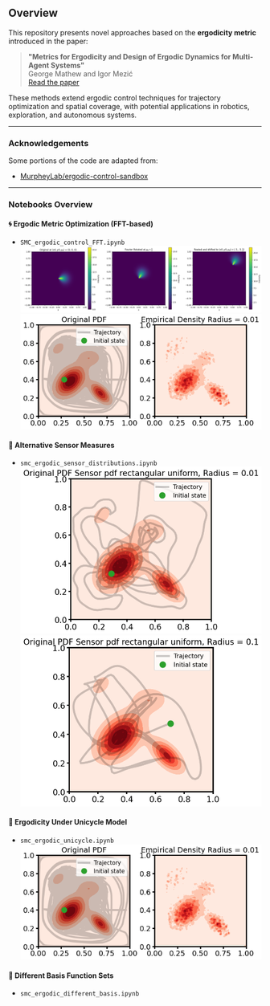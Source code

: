 ## Overview

This repository presents novel approaches based on the **ergodicity metric** introduced in the paper:

> **"Metrics for Ergodicity and Design of Ergodic Dynamics for Multi-Agent Systems"**  
> George Mathew and Igor Mezić  
> [Read the paper](https://www.sciencedirect.com/science/article/abs/pii/S016727891000285X?fr=RR-2&ref=pdf_download&rr=9442fb44dae4e522)

These methods extend ergodic control techniques for trajectory optimization and spatial coverage, with potential applications in robotics, exploration, and autonomous systems.

---

### Acknowledgements

Some portions of the code are adapted from:

- [MurpheyLab/ergodic-control-sandbox](https://github.com/MurpheyLab/ergodic-control-sandbox)

---

### Notebooks Overview

#### 🌀 Ergodic Metric Optimization (FFT-based)
- `SMC_ergodic_control_FFT.ipynb`  
  ![](imgs/Fourier_properties.png)  
  ![](imgs/Radius=0.01.png)

#### 📡 Alternative Sensor Measures
- `smc_ergodic_sensor_distributions.ipynb`  
  ![](imgs/Uniform_0.01.png)  
  ![](imgs/Uniform_0.1.png)

#### 🚗 Ergodicity Under Unicycle Model
- `smc_ergodic_unicycle.ipynb`  
  ![](imgs/Radius=0.01.png)

#### 🔢 Different Basis Function Sets
- `smc_ergodic_different_basis.ipynb`
